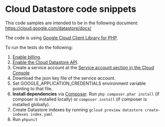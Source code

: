 # Cloud Datastore code snippets

This code samples are intended to be in the following document:
https://cloud.google.com/datastore/docs/

The code is using
[Google Cloud Client Library for PHP](https://googlecloudplatform.github.io/google-cloud-php/#/).

To run the tests do the following:

1. [Enable billing](https://support.google.com/cloud/answer/6293499#enable-billing).
1. [Enable the Cloud Datastore API](https://console.cloud.google.com/flows/enableapi?apiid=datastore.googleapis.com).
1. Create a service account at the
   [Service account section in the Cloud Console](https://console.cloud.google.com/iam-admin/serviceaccounts/)
1. Download the json key file of the service account.
1. Set GOOGLE_APPLICATION_CREDENTIALS environment variable pointing to that file.
1. **Install dependencies** via [Composer](http://getcomposer.org/doc/00-intro.md).
    Run `php composer.phar install` (if composer is installed locally) or `composer install`
    (if composer is installed globally).
1. Create Datastore indexes by running `gcloud preview datastore create-indexes index.yaml`
1. Run `phpunit`
